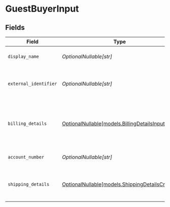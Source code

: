 # GuestBuyerInput


## Fields

| Field                                                                                | Type                                                                                 | Required                                                                             | Description                                                                          | Example                                                                              |
| ------------------------------------------------------------------------------------ | ------------------------------------------------------------------------------------ | ------------------------------------------------------------------------------------ | ------------------------------------------------------------------------------------ | ------------------------------------------------------------------------------------ |
| `display_name`                                                                       | *OptionalNullable[str]*                                                              | :heavy_minus_sign:                                                                   | The display name for the buyer.                                                      | John Doe                                                                             |
| `external_identifier`                                                                | *OptionalNullable[str]*                                                              | :heavy_minus_sign:                                                                   | The merchant identifier for this buyer.                                              | buyer-12345                                                                          |
| `billing_details`                                                                    | [OptionalNullable[models.BillingDetailsInput]](../models/billingdetailsinput.md)     | :heavy_minus_sign:                                                                   | The billing name, address, email, and other fields for this buyer.                   |                                                                                      |
| `account_number`                                                                     | *OptionalNullable[str]*                                                              | :heavy_minus_sign:                                                                   | The buyer account number                                                             |                                                                                      |
| `shipping_details`                                                                   | [OptionalNullable[models.ShippingDetailsCreate]](../models/shippingdetailscreate.md) | :heavy_minus_sign:                                                                   | The optional shipping details for this buyer.                                        |                                                                                      |